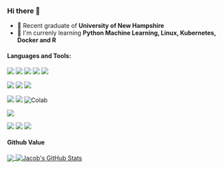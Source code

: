 ### Hi there 👋

<!--
**JacobMannix/JacobMannix** is a ✨ _special_ ✨ repository because its `README.md` (this file) appears on your GitHub profile.

Here are some ideas to get you started:

- 🔭 I’m currently working on ...
- 🌱 I’m currently learning ...
- 👯 I’m looking to collaborate on ...
- 🤔 I’m looking for help with ...
- 💬 Ask me about ...
- 📫 How to reach me: ...
- 😄 Pronouns: ...
- ⚡ Fun fact: ...
-->

- :space_invader: Recent graduate of **University of New Hampshire**
- :seedling: I'm currenly learning **Python Machine Learning, Linux, Kubernetes, Docker and R**


#### Languages and Tools:
![](https://img.shields.io/badge/Code-Python-informational?style=flat&logo=python&logoColor=white&color=2bbc8a)
![](https://img.shields.io/badge/Code-R-informational?style=flat&logo=r&logoColor=white&color=2bbc8a)
![](https://img.shields.io/badge/Code-Swift-informational?style=flat&logo=swift&logoColor=white&color=2bbc8a)
![](https://img.shields.io/badge/Tools-Docker-informational?style=flat&logo=docker&logoColor=white&color=2bbc8a)
![](https://img.shields.io/badge/Tools-Kubernetes-informational?style=flat&logo=kubernetes&logoColor=white&color=2bbc8a)

![](https://img.shields.io/badge/OS-Linux-informational?style=flat&logo=linux&logoColor=white&color=2bbc8a)
![](https://img.shields.io/badge/Shell-Bash-informational?style=flat&logo=gnu-bash&logoColor=white&color=2bbc8a)
![](https://img.shields.io/badge/Editor-Vim-informational?style=flat&logo=vim&logoColor=white&color=2bbc8a)

![](https://img.shields.io/badge/Code-VSCode-informational?style=flat&logo=visual-studio-code&logoColor=white&color=2bbc8a)
![](https://img.shields.io/badge/Code-JupyterLab-informational?style=flat&logo=jupyter&logoColor=white&color=2bbc8a)
![Colab](https://colab.research.google.com/assets/colab-badge.svg)


![](https://img.shields.io/badge/Code-Swift-informational?style=flat&logo=colab-badge&logoColor=white&color=2bbc8a)

![](https://img.shields.io/badge/Tech-GraphQL-informational?style=flat&logo=graphql&logoColor=white&color=2bbc8a)
![](https://img.shields.io/badge/Code-JavaScript-informational?style=flat&logo=javascript&logoColor=white&color=2bbc8a)
![](https://img.shields.io/badge/Code-TypeScript-informational?style=flat&logo=typescript&logoColor=white&color=2bbc8a)

#### Github Value
<p align="left">
  <a href="https://github.com/JacobMannix">
    <img align="center" src="https://github-readme-stats.vercel.app/api/top-langs/?username=JacobMannix&hide=vim script" />
  </a>
  <a href="https://github.com/JacobMannix">
    <img align="center" src="https://github-readme-stats.vercel.app/api?username=JacobMannix&show_icons=true&line_height=33&count_private=true" alt="Jacob's GitHub Stats" />
  </a>
</p>
